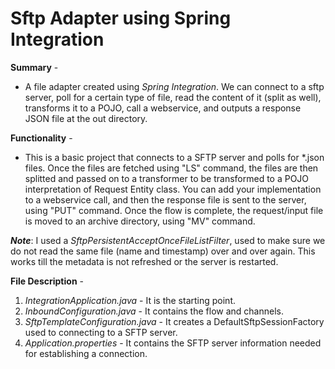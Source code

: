 # Sftp Adapter using Spring Integration
**Summary** - 
 - A file adapter created using _Spring Integration_. We can connect to a sftp server, poll for a certain type of file, read the content of it (split as well), transforms it to a POJO, call a webservice, and outputs a response JSON file at the out directory.

**Functionality** - 
- This is a basic project that connects to a SFTP server and polls for *.json files. Once the files are fetched using "LS" command, the files are then splitted and passed on to a transformer to be transformed to a POJO interpretation of Request Entity class. You can add your implementation to a webservice call, and then the response file is sent to the server, using "PUT" command. Once the flow is complete, the request/input file is moved to an archive directory, using "MV" command. 

**_Note_**: 
I used a _SftpPersistentAcceptOnceFileListFilter_, used to make sure we do not read the same file (name and timestamp) over and over again. This works till the metadata is not refreshed or the server is restarted.

**File Description** - 
1. _IntegrationApplication.java_ - It is the starting point.
2. _InboundConfiguration.java_ - It contains the flow and channels.
3. _SftpTemplateConfiguration.java_ - It creates a DefaultSftpSessionFactory used to connecting to a SFTP server.
4. _Application.properties_ - It contains the SFTP server information needed for establishing a connection.
